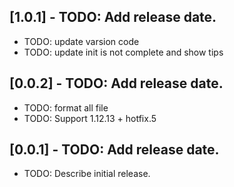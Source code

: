 
## [1.0.1] - TODO: Add release date.

* TODO: update varsion code
* TODO: update init is not complete and show tips


## [0.0.2] - TODO: Add release date.

* TODO: format all file
* TODO: Support 1.12.13 + hotfix.5

## [0.0.1] - TODO: Add release date.

* TODO: Describe initial release.